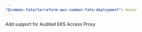 ```yaml
---
"@common-fate/terraform-aws-common-fate-deployment": minor
---
```


Add support for Audited EKS Access Proxy
